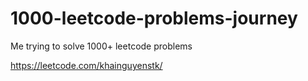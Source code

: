 # 1000-leetcode-problems-journey
Me trying to solve 1000+ leetcode problems

https://leetcode.com/khainguyenstk/
